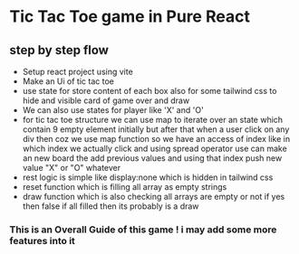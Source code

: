 # Tic Tac Toe game in Pure React
## step by step flow 
- Setup react project using vite 
- Make an Ui of tic tac toe 
- use state for store content of each box also for some tailwind css to
  hide and visible card of game over and draw 
- We can also use states for player like 'X' and 'O' 
- for tic tac toe structure we can use map to iterate over an state which 
  contain 9 empty element initially but after that when a user click on any div 
  then coz we use map function so we have an access of index like in which index we 
  actually click and using spread operator use can make an new board the add previous
  values and using that index push new value "X" or "O" whatever
- rest logic is simple like display:none which is hidden in tailwind css
- reset function which is filling all array as empty strings 
- draw function which is also checking all arrays are empty or not if yes then false 
  if all filled then its probably is a draw

### This is an Overall Guide of this game ! i may add some more features into it 

